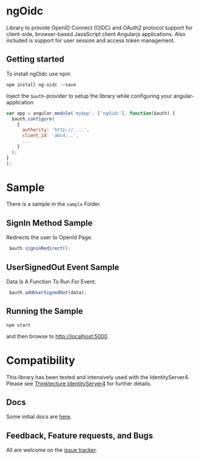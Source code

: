 # ngOidc
Library to provide OpenID Connect (OIDC) and OAuth2 protocol support for client-side, browser-based JavaScript client Angularjs applications. Also included is support for user session and access token management.

## Getting started
To install ngOidc use npm
```
npm install ng-oidc --save
```

Inject the `$auth`-provider to setup the library while configuring your angular-application

```javascript
var app = angular.module('myApp', ['ngOidc'], function($auth) {
  $auth.configure(
    {
      authority: 'http://....',
      client_id: 'abcd...',
      ...
    }
  );
}
);
```

# Sample

There is a sample in the `sample` Folder.

## SignIn Method Sample
Redirects the user to OpenId Page.
```javascript
 $auth.signinRedirect();
```

## UserSignedOut Event Sample
Data Is A Function To Run For Event.
```javascript
 $auth.addUserSignedOut(data);
```

## Running the Sample

`npm start`

and then browse to [http://localhost:5000](http://localhost:5000).

# Compatibility
This library has been tested and intensively used with the IdentityServer4. Please see [Thinktecture IdentityServer4](https://github.com/IdentityModel/oidc-client-js) for further details.

## Docs

Some initial docs are [here](https://github.com/IdentityModel/oidc-client-js/wiki).

## Feedback, Feature requests, and Bugs

All are welcome on the [issue tracker](https://github.com/A20Group/ngOidc/issues).